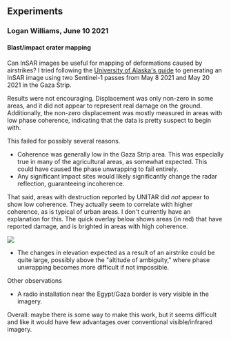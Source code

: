 ## Experiments

### Logan Williams, June 10 2021
#### Blast/impact crater mapping

Can InSAR images be useful for mapping of deformations caused by airstrikes? I tried following the [University of Alaska's guide](https://asf.alaska.edu/how-to/data-recipes/create-an-interferogram-using-esas-sentinel-1-toolbox/) to generating an InSAR image using two Sentinel-1 passes from May 8 2021 and May 20 2021 in the Gaza Strip.

Results were not encouraging. Displacement was only non-zero in some areas, and it did not appear to represent real damage on the ground. Additionally, the non-zero displacement was mostly measured in areas with low phase coherence, indicating that the data is pretty suspect to begin with.

This failed for possibly several reasons.

- Coherence was generally low in the Gaza Strip area. This was especially true in many of the agricultural areas, as somewhat expected. This could have caused the phase unwrapping to fail entirely.
- Any significant impact sites would likely significantly change the radar reflection, guaranteeing incoherence.

That said, areas with destruction reported by UNITAR did _not_ appear to show low coherence. They actually seem to correlate with higher coherence, as is typical of urban areas. I don't currently have an explanation for this. The quick overlay below shows areas (in red) that have reported damage, and is brighted in areas with high coherence.

![](images/2021-06-10/gaza-sar.jpg)

- The changes in elevation expected as a result of an airstrike could be quite large, possibly above the "altitude of ambiguity," where phase unwrapping becomes more difficult if not impossible.

Other observations

- A radio installation near the Egypt/Gaza border is very visible in the imagery.

Overall: maybe there is some way to make this work, but it seems difficult and like it would have few advantages over conventional visible/infrared imagery. 
